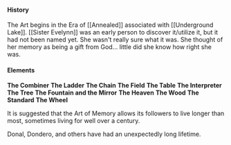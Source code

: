 #### History
The Art begins in the Era of [[Annealed]] associated with [[Underground Lake]]. [[Sister Evelynn]] was an early person to discover it/utilize it, but it had not been named yet. She wasn't really sure what it was. She thought of her memory as being a gift from God... little did she know how right she was.

#### Elements
**The Combiner**
**The Ladder**
**The Chain**
**The Field**
**The Table**
**The Interpreter**
**The Tree**
**The Fountain and the Mirror**
**The Heaven**
**The Wood**
**The Standard**
**The Wheel**

It is suggested that the Art of Memory allows its followers to live longer than most, sometimes living for well over a century.

Donal, Dondero, and others have had an unexpectedly long lifetime.

